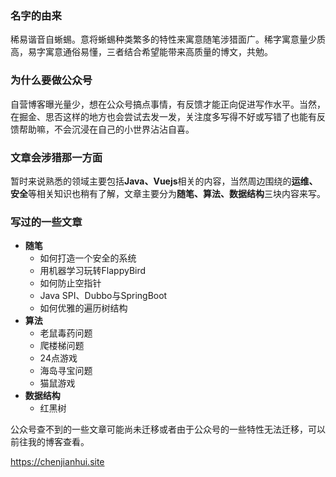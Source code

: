 ### 名字的由来

稀易谐音自蜥蜴。意将蜥蜴种类繁多的特性来寓意随笔涉猎面广。稀字寓意量少质高，易字寓意通俗易懂，三者结合希望能带来高质量的博文，共勉。

### 为什么要做公众号

自营博客曝光量少，想在公众号搞点事情，有反馈才能正向促进写作水平。当然，在掘金、思否这样的地方也会尝试去发一发，关注度多写得不好或写错了也能有反馈帮助嘛，不会沉浸在自己的小世界沾沾自喜。

### 文章会涉猎那一方面

暂时来说熟悉的领域主要包括**Java、Vuejs**相关的内容，当然周边围绕的**运维、安全**等相关知识也稍有了解，文章主要分为**随笔、算法、数据结构**三块内容来写。

### 写过的一些文章

- **随笔**
  - 如何打造一个安全的系统
  - 用机器学习玩转FlappyBird
  - 如何防止空指针
  - Java SPI、Dubbo与SpringBoot
  - 如何优雅的遍历树结构
- **算法**
  - 老鼠毒药问题
  - 爬楼梯问题
  - 24点游戏
  - 海岛寻宝问题
  - 猫鼠游戏
- **数据结构**
  - 红黑树
  
公众号查不到的一些文章可能尚未迁移或者由于公众号的一些特性无法迁移，可以前往我的博客查看。

https://chenjianhui.site